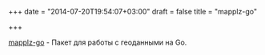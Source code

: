 +++
date = "2014-07-20T19:54:07+03:00"
draft = false
title = "mapplz-go"

+++

<p><a href="https://github.com/mapmeld/mapplz-go">mapplz-go</a>&nbsp;- Пакет для работы с геоданными на Go.</p>

